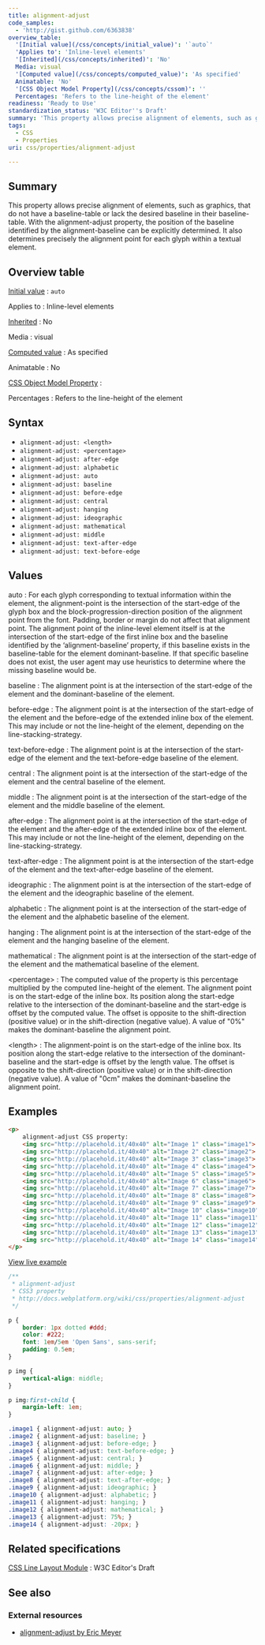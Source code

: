 ```yaml
---
title: alignment-adjust
code_samples:
  - 'http://gist.github.com/6363838'
overview_table:
  '[Initial value](/css/concepts/initial_value)': '`auto`'
  'Applies to': 'Inline-level elements'
  '[Inherited](/css/concepts/inherited)': 'No'
  Media: visual
  '[Computed value](/css/concepts/computed_value)': 'As specified'
  Animatable: 'No'
  '[CSS Object Model Property](/css/concepts/cssom)': ''
  Percentages: 'Refers to the line-height of the element'
readiness: 'Ready to Use'
standardization_status: 'W3C Editor''s Draft'
summary: 'This property allows precise alignment of elements, such as graphics, that do not have a baseline-table or lack the desired baseline in their baseline-table. With the alignment-adjust property, the position of the baseline identified by the alignment-baseline can be explicitly determined. It also determines precisely the alignment point for each glyph within a textual element.'
tags:
  - CSS
  - Properties
uri: css/properties/alignment-adjust

---
```

## Summary

This property allows precise alignment of elements, such as graphics, that do not have a baseline-table or lack the desired baseline in their baseline-table. With the alignment-adjust property, the position of the baseline identified by the alignment-baseline can be explicitly determined. It also determines precisely the alignment point for each glyph within a textual element.

## Overview table

[Initial value](/css/concepts/initial_value)
:   `auto`

Applies to
:   Inline-level elements

[Inherited](/css/concepts/inherited)
:   No

Media
:   visual

[Computed value](/css/concepts/computed_value)
:   As specified

Animatable
:   No

[CSS Object Model Property](/css/concepts/cssom)
:

Percentages
:   Refers to the line-height of the element

## Syntax

-   `alignment-adjust: <length>`
-   `alignment-adjust: <percentage>`
-   `alignment-adjust: after-edge`
-   `alignment-adjust: alphabetic`
-   `alignment-adjust: auto`
-   `alignment-adjust: baseline`
-   `alignment-adjust: before-edge`
-   `alignment-adjust: central`
-   `alignment-adjust: hanging`
-   `alignment-adjust: ideographic`
-   `alignment-adjust: mathematical`
-   `alignment-adjust: middle`
-   `alignment-adjust: text-after-edge`
-   `alignment-adjust: text-before-edge`

## Values

auto
:   For each glyph corresponding to textual information within the element, the alignment-point is the intersection of the start-edge of the glyph box and the block-progression-direction position of the alignment point from the font. Padding, border or margin do not affect that alignment point. The alignment point of the inline-level element itself is at the intersection of the start-edge of the first inline box and the baseline identified by the ‘alignment-baseline’ property, if this baseline exists in the baseline-table for the element dominant-baseline. If that specific baseline does not exist, the user agent may use heuristics to determine where the missing baseline would be.

baseline
:   The alignment point is at the intersection of the start-edge of the element and the dominant-baseline of the element.

before-edge
:   The alignment point is at the intersection of the start-edge of the element and the before-edge of the extended inline box of the element. This may include or not the line-height of the element, depending on the line-stacking-strategy.

text-before-edge
:   The alignment point is at the intersection of the start-edge of the element and the text-before-edge baseline of the element.

central
:   The alignment point is at the intersection of the start-edge of the element and the central baseline of the element.

middle
:   The alignment point is at the intersection of the start-edge of the element and the middle baseline of the element.

after-edge
:   The alignment point is at the intersection of the start-edge of the element and the after-edge of the extended inline box of the element. This may include or not the line-height of the element, depending on the line-stacking-strategy.

text-after-edge
:   The alignment point is at the intersection of the start-edge of the element and the text-after-edge baseline of the element.

ideographic
:   The alignment point is at the intersection of the start-edge of the element and the ideographic baseline of the element.

alphabetic
:   The alignment point is at the intersection of the start-edge of the element and the alphabetic baseline of the element.

hanging
:   The alignment point is at the intersection of the start-edge of the element and the hanging baseline of the element.

mathematical
:   The alignment point is at the intersection of the start-edge of the element and the mathematical baseline of the element.

\<percentage\>
:   The computed value of the property is this percentage multiplied by the computed line-height of the element. The alignment point is on the start-edge of the inline box. Its position along the start-edge relative to the intersection of the dominant-baseline and the start-edge is offset by the computed value. The offset is opposite to the shift-direction (positive value) or in the shift-direction (negative value). A value of "0%" makes the dominant-baseline the alignment point.

\<length\>
:   The alignment-point is on the start-edge of the inline box. Its position along the start-edge relative to the intersection of the dominant-baseline and the start-edge is offset by the length value. The offset is opposite to the shift-direction (positive value) or in the shift-direction (negative value). A value of "0cm" makes the dominant-baseline the alignment point.

## Examples

``` html
<p>
    alignment-adjust CSS property:
    <img src="http://placehold.it/40x40" alt="Image 1" class="image1">
    <img src="http://placehold.it/40x40" alt="Image 2" class="image2">
    <img src="http://placehold.it/40x40" alt="Image 3" class="image3">
    <img src="http://placehold.it/40x40" alt="Image 4" class="image4">
    <img src="http://placehold.it/40x40" alt="Image 5" class="image5">
    <img src="http://placehold.it/40x40" alt="Image 6" class="image6">
    <img src="http://placehold.it/40x40" alt="Image 7" class="image7">
    <img src="http://placehold.it/40x40" alt="Image 8" class="image8">
    <img src="http://placehold.it/40x40" alt="Image 9" class="image9">
    <img src="http://placehold.it/40x40" alt="Image 10" class="image10">
    <img src="http://placehold.it/40x40" alt="Image 11" class="image11">
    <img src="http://placehold.it/40x40" alt="Image 12" class="image12">
    <img src="http://placehold.it/40x40" alt="Image 13" class="image13">
    <img src="http://placehold.it/40x40" alt="Image 14" class="image14">
</p>
```

[View live example](http://code.webplatform.org/gist/6363838)

``` css
/**
 * alignment-adjust
 * CSS3 property
 * http://docs.webplatform.org/wiki/css/properties/alignment-adjust
 */

p {
    border: 1px dotted #ddd;
    color: #222;
    font: 1em/5em 'Open Sans', sans-serif;
    padding: 0.5em;
}

p img {
    vertical-align: middle;
}

p img:first-child {
    margin-left: 1em;
}

.image1 { alignment-adjust: auto; }
.image2 { alignment-adjust: baseline; }
.image3 { alignment-adjust: before-edge; }
.image4 { alignment-adjust: text-before-edge; }
.image5 { alignment-adjust: central; }
.image6 { alignment-adjust: middle; }
.image7 { alignment-adjust: after-edge; }
.image8 { alignment-adjust: text-after-edge; }
.image9 { alignment-adjust: ideographic; }
.image10 { alignment-adjust: alphabetic; }
.image11 { alignment-adjust: hanging; }
.image12 { alignment-adjust: mathematical; }
.image13 { alignment-adjust: 75%; }
.image14 { alignment-adjust: -20px; }
```

## Related specifications

[CSS Line Layout Module](http://dev.w3.org/csswg/css-inline/)
:   W3C Editor's Draft

## See also

### External resources

-   [alignment-adjust by Eric Meyer](http://meyerweb.com/eric/css/tests/css3/show.php?p=alignment-adjust)
